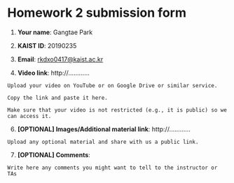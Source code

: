 # Homework 2 submission form

1. **Your name**: Gangtae Park

2. **KAIST ID**: 20190235

3. **Email**: rkdxo0417@kaist.ac.kr

4. **Video link**:
   http://............

```
Upload your video on YouTube or on Google Drive or similar service.

Copy the link and paste it here.

Make sure that your video is not restricted (e.g., it is public) so we can access it.
```

6. **[OPTIONAL] Images/Additional material link**:
   http://............

```
Upload any optional material and share with us a public link.
```

7. **[OPTIONAL] Comments**:

```
Write here any comments you might want to tell to the instructor or TAs
```
